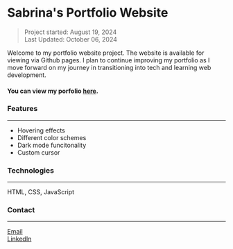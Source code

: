 # Sabrina's Portfolio Website

> Project started: August 19, 2024<br>
> Last Updated: October 06, 2024

Welcome to my portfolio website project. The website is available for viewing via Github pages. I plan to continue improving my portfolio as I move forward on my journey in transitioning into tech and learning web development.

#### You can view my porfolio <a href="https://sabrinaira.github.io/portfolio/">here</a>.

### Features

---

- Hovering effects
- Different color schemes
- Dark mode funcitonality
- Custom cursor

### Technologies

---

HTML, CSS, JavaScript

### Contact

---

<a href="mailto:sabrinapira@yahoo.com">Email</a><br>
<a href="https://www.linkedin.com/in/sabrinapira/">LinkedIn</a>
